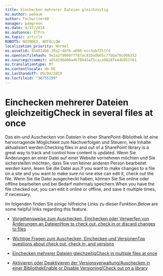 ```yaml
---
title: Einchecken mehrerer Dateien gleichzeitig
ms.author: pebaum
author: Techwriter40
manager: pamgreen
ms.date: 9/17/2018
ms.audience: ITPro
ms.topic: article
ROBOTS: NOINDEX, NOFOLLOW
localization_priority: Normal
ms.assetid: 854014b6-39a2-4b76-a696-ecc3ab7251fd
ms.openlocfilehash: 9e1a2f9068ff787ac835ad665c77bba70cd6b352
ms.sourcegitcommit: a65d196d00adb70045af5caca9828fe44b951f61
ms.translationtype: MT
ms.contentlocale: de-DE
ms.lasthandoff: 09/04/2019
ms.locfileid: "36755199"
---
```

# <a name="check-in-several-files-at-once"></a><span data-ttu-id="7d05f-102">Einchecken mehrerer Dateien gleichzeitig</span><span class="sxs-lookup"><span data-stu-id="7d05f-102">Check in several files at once</span></span>

<span data-ttu-id="7d05f-103">Das ein-und Auschecken von Dateien in einer SharePoint-Bibliothek ist eine hervorragende Möglichkeit zum Nachverfolgen und Steuern, wie Inhalte aktualisiert werden.</span><span class="sxs-lookup"><span data-stu-id="7d05f-103">Checking files in and out of a SharePoint library is a great way to track and control how content is updated.</span></span> <span data-ttu-id="7d05f-104">Wenn Sie Änderungen an einer Datei auf einer Website vornehmen möchten und Sie sicherstellen möchten, dass Sie von keiner anderen Person bearbeitet werden kann, lesen Sie die Datei aus.</span><span class="sxs-lookup"><span data-stu-id="7d05f-104">If you want to make changes to a file on a site and you want to make sure no one else can edit it, check out the file.</span></span> <span data-ttu-id="7d05f-105">Wenn Sie die Datei ausgecheckt haben, können Sie Sie online oder offline bearbeiten und bei Bedarf mehrmals speichern.</span><span class="sxs-lookup"><span data-stu-id="7d05f-105">When you have the file checked out, you can edit it online or offline, and save it multiple times, if necessary.</span></span>

<span data-ttu-id="7d05f-106">Im folgenden finden Sie einige hilfreiche Links zu dieser Funktion.</span><span class="sxs-lookup"><span data-stu-id="7d05f-106">Below are some helpful links regarding this feature.</span></span>

- [<span data-ttu-id="7d05f-107">Vorgehensweise zum Auschecken, Einchecken oder Verwerfen von Änderungen an Dateien</span><span class="sxs-lookup"><span data-stu-id="7d05f-107">How to check out, check in or discard changes to files</span></span>](https://support.office.com/article/check-out-check-in-or-discard-changes-to-files-in-a-library-7e2c12a9-a874-4393-9511-1378a700f6de)

- [<span data-ttu-id="7d05f-108">Wichtige Fragen zum Auschecken, Einchecken und Versionen</span><span class="sxs-lookup"><span data-stu-id="7d05f-108">Top questions about check out, check in, and versions</span></span>](https://support.office.com/article/Top-questions-about-check-out-check-in-and-versions-7E941339-E972-4C7A-A79A-80A1FCF84076)

- [<span data-ttu-id="7d05f-109">Einchecken mehrerer Dateien gleichzeitig</span><span class="sxs-lookup"><span data-stu-id="7d05f-109">Check in multiple files at once</span></span>](https://support.office.com/article/check-out-check-in-or-discard-changes-to-files-in-a-library-7e2c12a9-a874-4393-9511-1378a700f6de)

- [<span data-ttu-id="7d05f-110">Aktivieren oder Deaktivieren der Versionsverwaltung/Auschecken in einer Bibliothek</span><span class="sxs-lookup"><span data-stu-id="7d05f-110">Enable or Disable Versioning/Check out on a library</span></span>](https://support.office.com/article/enable-and-configure-versioning-for-a-list-or-library-1555d642-23ee-446a-990a-bcab618c7a37)

  
